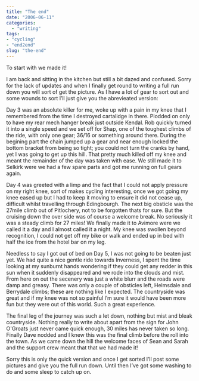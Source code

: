 ```yaml
---
title: "The end"
date: "2006-06-11"
categories: 
  - "writing"
tags:
- "cycling"
- "end2end"
slug: "the-end"
---
```


To start with we made it!

I am back and sitting in the kitchen but still a bit dazed and confused. Sorry for the lack of updates and when I finally get round to writing a full run down you will sort of get the picture. As I have a lot of gear to sort out and some wounds to sort I’ll just give you the abrevieated version:

Day 3 was an absolute killer for me, woke up with a pain in my knee that I remembered from the time I destroyed cartalidge in there. Plodded on only to have my rear mech hanger break just outside Kendal. Rob quickly turned it into a single speed and we set off for Shap, one of the toughest climbs of the ride, with only one gear; 36/16 or something around there. During the begining part the chain jumped up a gear and near enough locked the bottom bracket from being so tight; you could not turn the cranks by hand, yet I was going to get up this hill. That pretty much killed off my knee and meant the remainder of the day was taken with ease. We still made it to Selkirk were we had a few spare parts and got me running on full gears again.

Day 4 was greeted with a limp and the fact that I could not apply pressure on my right knee, sort of makes cycling interesting, once we got going my knee eased up but I had to keep it moving to ensure it did not cease up, difficult whilst travelling through Edingbourgh. The next big obsticle was the 27mile climb out of Pitlochery, not to be forgotten thats for sure. But the cruising down the over side was of course a welcome break. No seriously it was a steady climb for 27 miles! We finally made it to Avimore were we called it a day and I almost called it a night. My knee was swollen beyond recognition, I could not get off my bike or walk and ended up in bed with half the ice from the hotel bar on my leg.

Needless to say I got out of bed on Day 5, I was not going to be beaten just yet. We had quite a nice gentle ride towards Inverness, I spent the time looking at my sunburnt hands wondering if they could get any redder in this sun when it suddenly disappeared and we rode into the clouds and mist. From here on out the secenery was just a white blurr and the roads were damp and greasy. There was only a couple of obsticles left, Helmsdale and Berrydale climbs; these are nothing like I expected. The countryside was great and if my knee was not so painful I’m sure it would have been more fun but they were out of this world. Such a great experience.

The final leg of the journey was such a let down, nothing but mist and bleak countryside. Nothing really to write about apart from the sign for John O'Groats just never came quick enough, 30 miles has never taken so long. Finally Dave nodded and I knew this was the final climb before the roll into the town. As we came down the hill the welcome faces of Sean and Sarah and the support crew meant that that we had made it!

Sorry this is only the quick version and once I get sorted I’ll post some pictures and give you the full run down. Until then I’ve got some washing to do and some sleep to catch up on.
